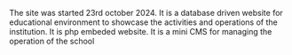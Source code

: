 The site was started 23rd october 2024. It is a database driven website for educational environment to showcase the activities and operations of the institution. It is php embeded website. 
It is a mini CMS for managing the operation of the school
